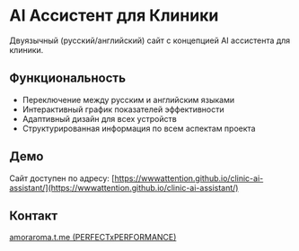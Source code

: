 # AI Ассистент для Клиники

Двуязычный (русский/английский) сайт с концепцией AI ассистента для клиники.

## Функциональность

- Переключение между русским и английским языками
- Интерактивный график показателей эффективности
- Адаптивный дизайн для всех устройств
- Структурированная информация по всем аспектам проекта

## Демо

Сайт доступен по адресу: [https://wwwattention.github.io/clinic-ai-assistant/](https://wwwattention.github.io/clinic-ai-assistant/)

## Контакт

[amoraroma.t.me (PERFECTxPERFORMANCE)](https://t.me/amoraroma)